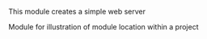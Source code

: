 This module creates a simple web server

Module for illustration of module location within a project
